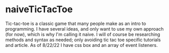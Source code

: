 # naiveTicTacToe

Tic-tac-toe is a classic game that many people make as an intro to programming. I have several ideas, and only want to use my own approach (for now), which is why I'm calling it naive. I will of course be researching methods and syntax as needed; only avoiding tic tac toe specific tutorials and article. As of 8/22/22 I have css box and an array of event listeners. 
